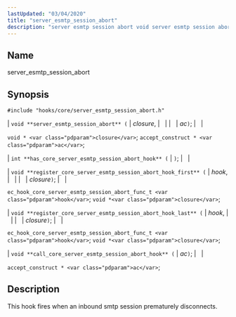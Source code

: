 ```yaml
---
lastUpdated: "03/04/2020"
title: "server_esmtp_session_abort"
description: "server esmtp session abort void server esmtp session abort closure ac void closure accept construct ac int has core server esmtp session abort hook void register core server esmtp session abort hook first hook closure ec hook core server esmtp session abort func t hook void closure void register core..."
---
```


<a name="hooks.core.server_esmtp_session_abort"></a> 
## Name

server_esmtp_session_abort

## Synopsis

`#include "hooks/core/server_esmtp_session_abort.h"`

| `void **server_esmtp_session_abort** (` | <var class="pdparam">closure</var>, |   |
|   | <var class="pdparam">ac</var>`)`; |   |

`void * <var class="pdparam">closure</var>`;
`accept_construct * <var class="pdparam">ac</var>`;

| `int **has_core_server_esmtp_session_abort_hook** (` | `)`; |   |

| `void **register_core_server_esmtp_session_abort_hook_first** (` | <var class="pdparam">hook</var>, |   |
|   | <var class="pdparam">closure</var>`)`; |   |

`ec_hook_core_server_esmtp_session_abort_func_t <var class="pdparam">hook</var>`;
`void *<var class="pdparam">closure</var>`;

| `void **register_core_server_esmtp_session_abort_hook_last** (` | <var class="pdparam">hook</var>, |   |
|   | <var class="pdparam">closure</var>`)`; |   |

`ec_hook_core_server_esmtp_session_abort_func_t <var class="pdparam">hook</var>`;
`void *<var class="pdparam">closure</var>`;

| `void **call_core_server_esmtp_session_abort_hook** (` | <var class="pdparam">ac</var>`)`; |   |

`accept_construct * <var class="pdparam">ac</var>`;<a name="idp36956176"></a> 
## Description

This hook fires when an inbound smtp session prematurely disconnects.